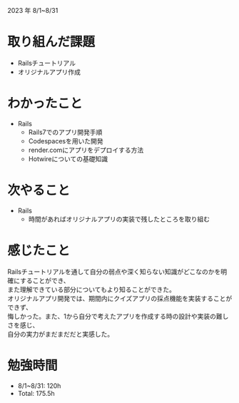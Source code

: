 2023 年 8/1~8/31

# 取り組んだ課題
- Railsチュートリアル
- オリジナルアプリ作成

# わかったこと
- Rails
  - Rails7でのアプリ開発手順
  - Codespacesを用いた開発
  - render.comにアプリをデプロイする方法
  - Hotwireについての基礎知識

# 次やること
- Rails
  - 時間があればオリジナルアプリの実装で残したところを取り組む
# 感じたこと
Railsチュートリアルを通して自分の弱点や深く知らない知識がどこなのかを明確にすることができ、<br> 
また理解できている部分についてもより知ることができた。<br> 
オリジナルアプリ開発では、期間内にクイズアプリの採点機能を実装することができず、<br> 
悔しかった。また、1から自分で考えたアプリを作成する時の設計や実装の難しさを感じ、<br> 
自分の実力がまだまだだと実感した。

# 勉強時間
- 8/1~8/31: 120h
- Total: 175.5h
